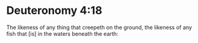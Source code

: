 # Deuteronomy 4:18

The likeness of any thing that creepeth on the ground, the likeness of any fish that [is] in the waters beneath the earth: